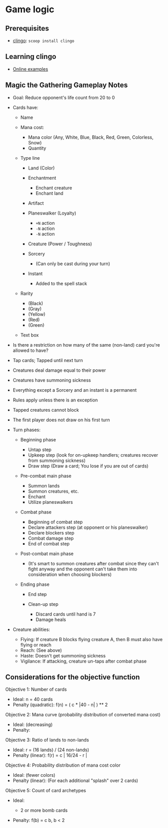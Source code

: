 [clingo]: https://potassco.org/clingo/

# Game logic

## Prerequisites

- [clingo]: `scoop install clingo`

## Learning clingo

- [Online examples](https://potassco.org/clingo/run/)

## Magic the Gathering Gameplay Notes

- Goal: Reduce opponent's life count from 20 to 0
- Cards have:

  - Name
  - Mana cost:

    - Mana color (Any, White, Blue, Black, Red, Green, Colorless, Snow)
    - Quantity

  - Type line

    - Land (Color)
    - Enchantment

      - Enchant creature
      - Enchant land

    - Artifact
    - Planeswalker (Loyalty)

      - `+N` action
      - `-N` action
      - `-N` action

    - Creature (Power / Toughness)
    - Sorcery

      - (Can only be cast during your turn)

    - Instant

      - Added to the spell stack

  - Rarity

    - (Black)
    - (Gray)
    - (Yellow)
    - (Red)
    - (Green)

  - Text box

- Is there a restriction on how many of the same (non-land) card you're allowed to have?
- Tap cards; Tapped until next turn
- Creatures deal damage equal to their power
- Creatures have summoning sickness
- Everything except a Sorcery and an instant is a permanent
- Rules apply unless there is an exception
- Tapped creatures cannot block
- The first player does not draw on his first turn

- Turn phases:

  - Beginning phase

    - Untap step
    - Upkeep step (look for on-upkeep handlers; creatures recover from summoning sickness)
    - Draw step (Draw a card; You lose if you are out of cards)

  - Pre-combat main phase

    - Summon lands
    - Summon creatures, etc.
    - Enchant
    - Utilize planeswalkers

  - Combat phase

    - Beginning of combat step
    - Declare attackers step (at opponent or his planeswalker)
    - Declare blockers step
    - Combat damage step
    - End of combat step

  - Post-combat main phase

    - (It's smart to summon creatures after combat since they can't fight anyway
      and the opponent can't take them into consideration when choosing blockers)

  - Ending phase

    - End step
    - Clean-up step

      - Discard cards until hand is 7
      - Damage heals

- Creature abilities:

  - Flying: If creature B blocks flying creature A, then B must also have flying or reach
  - Reach: (See above)
  - Haste: Doesn't get summoning sickness
  - Vigilance: If attacking, creature un-taps after combat phase

## Considerations for the objective function

Objective 1: Number of cards

- Ideal: n = 40 cards
- Penalty (quadratic): f(n) = ( c * |40 - n| ) ** 2

Objective 2: Mana curve (probability distribution of converted mana cost)

- Ideal: (decreasing)
- Penalty:

Objective 3: Ratio of lands to non-lands

- Ideal: r = (16 lands) / (24 non-lands)
- Penalty (linear): f(r) = c | 16/24 - r |

Objective 4: Probability distribution of mana cost color

- Ideal: (fewer colors)
- Penalty (linear): (For each additional "splash" over 2 cards)

Objective 5: Count of card archetypes

- Ideal:

  - 2 or more bomb cards

- Penalty: f(b) = c b, b < 2
